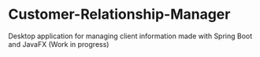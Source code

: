 # Customer-Relationship-Manager
Desktop application for managing client information made with Spring Boot and JavaFX 
(Work in progress)
